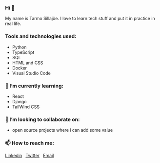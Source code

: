 ### Hi :wave:

My name is Tarmo Sillajõe. I love to learn tech stuff and put it in practice in real life.

### Tools and technologies used:
- Python
- TypeScript
- SQL
- HTML and CSS
- Docker
- Visual Studio Code

### 🌱 I’m currently learning:
- React
- Django
- TailWind CSS

### 💞️ I’m looking to collaborate on:
- open source projects where i can add some value

### 📫 How to reach me:
[Linkedin](https://www.linkedin.com/in/tarmo-sillajoe-65790378)
&nbsp;
[Twitter](https://twitter.com/TarmoSillajoe)
&nbsp;
[Email](mailto:tarmo.sillajoe@outlook.com)

    
<!---
TarmoSillajoe/TarmoSillajoe is a ✨ special ✨ repository because its `README.md` (this file) appears on your GitHub profile.
You can click the Preview link to take a look at your changes.
--->
